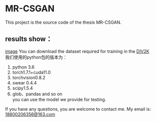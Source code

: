 # MR-CSGAN  
This project is the source code of the thesis MR-CSGAN. 
## results show：
[image](res_images/fig2.png)
You can download the dataset required for training in the [DIV2K](https://data.vision.ee.ethz.ch/cvl/DIV2K/)  
我们使用的python包的版本为：  
  1. python 3.6  
  2. torch1.7.1+cuda11.0  
  3. torchvision0.8.2  
  4. swear 0.4.4  
  5. scipy1.5.4  
  6. glob、pandas and so on  
you can use the model we provide for testing.   

If you have any questions, you are welcome to contact me. My email is: 18800206356@163.com  
 
